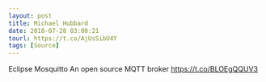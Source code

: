 ```yaml
---
layout: post
title: Michael Hubbard
date: 2018-07-28 03:00:21
tourl: https://t.co/AjUsSibU4Y
tags: [Source]
---
```

Eclipse Mosquitto
An open source MQTT broker
 https://t.co/BLOEgQQUV3